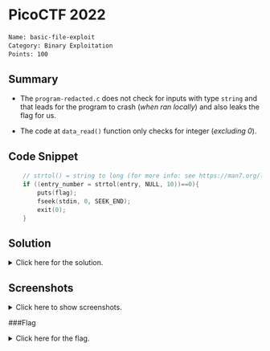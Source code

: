 # PicoCTF 2022

```bash
Name: basic-file-exploit
Category: Binary Exploitation
Points: 100
```

## Summary

- The `program-redacted.c` does not check for inputs with type `string` and that leads for the program to crash (*when ran locally*) and also leaks the flag for us.

- The code at `data_read()` function only checks for integer (*excluding 0*).

## Code Snippet

```c
    // strtol() = string to long (for more info: see https://man7.org/linux/man-pages/man3/strtol.3.html)
    if ((entry_number = strtol(entry, NULL, 10))==0){
        puts(flag);
        fseek(stdin, 0, SEEK_END);
        exit(0);
    }
```

## Solution

<details>
<summary>Click here for the solution.</summary>
<p>

```
1. Input data using option 1.
2. Specfiy the length of your inputted data.
3. Read the inputted data using option 2.
4. When asked for entry number: Type either 0 or any string.
5. Flag should output after that.
```

</p>
</details>

## Screenshots

<details>
<summary>Click here to show screenshots.</summary>
<p>

![Solution](https://raw.githubusercontent.com/hambyhacks/hambyhacks.github.io/main/Writeups/PicoCTF2022/Binary_Exploitation/basic-file-exploit/img/sol.png)

![Alternate Solution](https://raw.githubusercontent.com/hambyhacks/hambyhacks.github.io/main/Writeups/PicoCTF2022/Binary_Exploitation/basic-file-exploit/img/alt_sol.png)

<p/>
</details>

###Flag

<details>
<summary>Click here for the flag.</summary>

Flag: `picoCTF{M4K3_5UR3_70_CH3CK_Y0UR_1NPU75_E0394EC0}`

</details>
